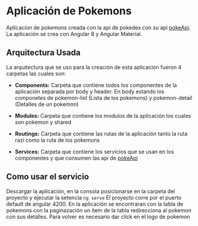 # Aplicación de Pokemons

Aplicacion de pokemons creada con la api de pokedex con su api [pokeApi](https://pokeapi.co "pokeApi"). La aplicación se crea con Angular 8 y Angular Material.

## Arquitectura Usada
La arquitectura que se uso para la creación de esta aplicación fueron 4 carpetas las cuales son:

- **Components:** Carpeta que contiene todos los componentes de la aplicación separada por body  y header. En body estando los componetes de pokemon-list (Lista de los pokemons) y pokemon-detail (Detalles de un pokemon)

- **Modules:** Carpeta que contiene los modulos de la aplicación los cuales son pokemon y shared

- **Routings:** Carpeta que contiene las rutas de la aplicación tanto la ruta razi como la ruta de los pokemons

- **Services:** Carpeta que contiene los servicios que se usan en los componentes y que consumen las api de [pokeApi](https://pokeapi.co "pokeApi")

## Como usar el servicio
Descargar la aplicación, en la consola posicionarse en la carpeta del proyecto y ejecutar la setencia `ng serve` El proyecto corre por el puerto default de angular 4200.
En la aplicación se encontraran con la tabla de pokemons con la paginazación un item de la tabla redirecciona al pokemon con sus detalles.
Para volver es necesario dar click en el logo de pokemon
